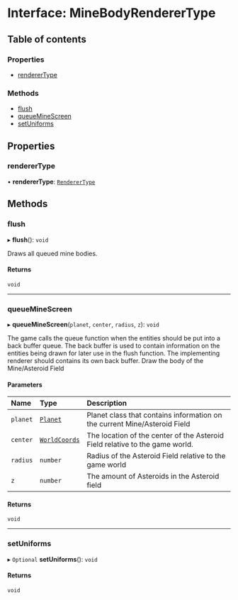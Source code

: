 # Interface: MineBodyRendererType

## Table of contents

### Properties

- [rendererType](MineBodyRendererType.md#renderertype)

### Methods

- [flush](MineBodyRendererType.md#flush)
- [queueMineScreen](MineBodyRendererType.md#queueminescreen)
- [setUniforms](MineBodyRendererType.md#setuniforms)

## Properties

### rendererType

• **rendererType**: [`RendererType`](../README.md#renderertype)

## Methods

### flush

▸ **flush**(): `void`

Draws all queued mine bodies.

#### Returns

`void`

---

### queueMineScreen

▸ **queueMineScreen**(`planet`, `center`, `radius`, `z`): `void`

The game calls the queue function when the entities should be put into a back buffer queue.
The back buffer is used to contain information on the entities being drawn for later use in the flush function.
The implementing renderer should contains its own back buffer.
Draw the body of the Mine/Asteroid Field

#### Parameters

| Name     | Type                                      | Description                                                                  |
| :------- | :---------------------------------------- | :--------------------------------------------------------------------------- |
| `planet` | [`Planet`](../README.md#planet)           | Planet class that contains information on the current Mine/Asteroid Field    |
| `center` | [`WorldCoords`](../README.md#worldcoords) | The location of the center of the Asteroid Field relative to the game world. |
| `radius` | `number`                                  | Radius of the Asteroid Field relative to the game world                      |
| `z`      | `number`                                  | The amount of Asteroids in the Asteroid field                                |

#### Returns

`void`

---

### setUniforms

▸ `Optional` **setUniforms**(): `void`

#### Returns

`void`
